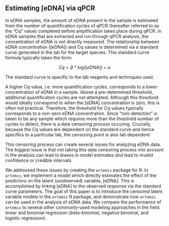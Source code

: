 ## Estimating [eDNA] via qPCR

In eDNA samples, the amount of eDNA present in the sample is estimated
from the number of quantification cycles of qPCR (hereafter referred
to as the “Cq” value) completed before amplification takes place
during qPCR. In eDNA samples that are extracted and run through qPCR
analysis, the concentration of eDNA is not directly measured. The
relationship between eDNA concentration ([eDNA]) and Cq values is
determined via a standard curve generated in the lab for the target
species. This standard curve formula typically takes the form:

$$ Cq = \beta * log([eDNA]) + \alpha $$

The standard curve is specific to the lab reagents and techniques
used. 

A higher Cq value, i.e. more quantification cycles, corresponds to a
lower concentration of eDNA in a sample. Above a pre-determined
threshold, additional quantification cycles are not
attempted. Although this threshold would ideally correspond to when
the [eDNA] concentration is zero, this is often not
practical. Therefore, the threshold for Cq values typically
corresponds to a non-zero eDNA concentration.  Since “non-detection”
is taken to be any sample which requires more than the threshold
number of cycles to detect, there is a data censoring process
occuring. Crucially, because the Cq values are dependent on the
standard curve and hence specifics to a particular lab, the censoring
point is also lab dependent. 

This censoring process can create several issues for analyzing eDNA
data. The biggest issue is that not taking this data censoring process
into account in the analysis can lead to biases in model estimates and
lead to invalid confidence or credible intervals. 

<!-- Not sure if we want to discuss since this was dropped from package

Second, potential
sources of measurement error in the extraction and qPCR processes are
difficult to separate and quantify.
For example, Cq values produced by
qPCR become more variable near the threshold of detection, i.e. as the
number of eDNA molecules available for amplification approaches
zero. This source of variability in the response is different from
that produced by error introduced in the pipetting process during
extraction, but they have the same effect on Cq (namely, increasing
variability).  

-->

We addressed these issues by creating the `artemis` package for R. In
`artemis`, we implement a model which directly estimates the effect of
the predictors on the latent (unobserved) variable, [eDNA]. This is
accomplished by linking [eDNA] to the observed response via the
standard curve parameters.  The goal of this paper is to introduce the
censored latent variable models in the `artemis` R package, and
demonstrate how `artemis` can be used in the analysis of eDNA data.
We compare the performance of `artemis` to several other commonly-used
modeling approaches in the field: linear and binomial regression
(beta-binomial, negative binomial, and logistic regression).


